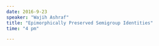 ```yaml
---
date: 2016-9-23
speaker: "Wajih Ashraf"
title: "Epimorphically Preserved Semigroup Identities"
time: "4 pm" 

---
```


